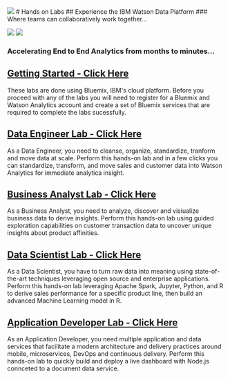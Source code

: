 <img src="https://github.com/WatsonDataPlatform/E2ELab/Media/WDP-Architecture.png">
# Hands on Labs
## Experience the IBM Watson Data Platform
### Where teams can collaboratively work together...

[<img src="https://github.com/ibmdataworks/datafirst/raw/master/datascientist/media/team image.png">](https://github.com/watsondataplatform/e2elab/)
[<img src="https://github.com/ibmdataworks/datafirst/raw/master/datascientist/media/E2E.png">](https://github.com/watsondataplatform/e2elab/)
### Accelerating End to End Analytics from months to minutes...

## [Getting Started - Click Here](https://github.com/WatsonDataPlatform/E2ELab/tree/master/gettingstarted/)
These labs are done using Bluemix, IBM's cloud platform. Before you proceed with any of the labs you will need to register for a Bluemix and Watson Analytics account and create a set of Bluemix services that are required to complete the labs sucessfully. 

## [Data Engineer Lab - Click Here](https://github.com/WatsonDataPlatform/E2ELab/tree/master/dataengineer/)
As a Data Engineer, you need to cleanse, organize, standardize, tranform and move data at scale.
Perform this hands-on lab and in a few clicks you can standardize, transform, and move sales and customer data into Watson Analytics for immediate analytica insight.
## [Business Analyst Lab - Click Here](https://github.com/WatsonDataPlatform/E2ELab/tree/master/businessanalyst/)
As a Business Analyst, you need to analyze, discover and visiualize business data to derive insights.
Perform this hands-on lab using guided exploration capabilities on customer transaction data to uncover unique insights about product affinities.
## [Data Scientist Lab - Click Here](https://github.com/WatsonDataPlatform/E2ELab/tree/master/datascientist/)
As a Data Scientist, you have to turn raw data into meaning using state-of-the-art techniques leveraging open source and enterprise applications. Perform this hands-on lab leveraging Apache Spark, Jupyter, Python, and R to derive sales performance for a specific product line, then build an advanced Machine Learning model in R.
## [Application Developer Lab - Click Here](https://github.com/WatsonDataPlatform/E2ELab/tree/master/appdeveloper/)
As an Application Developer, you need multiple application and data services that facilitate a modern architecture and delivery practices around mobile, microservices, DevOps and continuous delivery. Perform this hands-on lab to quickly build and deploy a live dashboard with Node.js connceted to a document data service.


